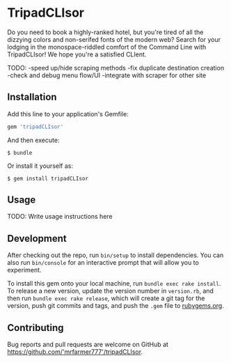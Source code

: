 # TripadCLIsor

Do you need to book a highly-ranked hotel, but you're tired of all the dizzying colors and non-serifed fonts of the modern web?
Search for your lodging in the monospace-riddled comfort of the Command Line with TripadCLIsor! We hope you're a satisfied CLIent.

TODO:
-speed up/hide scraping methods
-fix duplicate destination creation
-check and debug menu flow/UI
-integrate with scraper for other site


## Installation

Add this line to your application's Gemfile:

```ruby
gem 'tripadCLIsor'
```

And then execute:

    $ bundle

Or install it yourself as:

    $ gem install tripadCLIsor

## Usage

TODO: Write usage instructions here

## Development

After checking out the repo, run `bin/setup` to install dependencies. You can also run `bin/console` for an interactive prompt that will allow you to experiment.

To install this gem onto your local machine, run `bundle exec rake install`. To release a new version, update the version number in `version.rb`, and then run `bundle exec rake release`, which will create a git tag for the version, push git commits and tags, and push the `.gem` file to [rubygems.org](https://rubygems.org).

## Contributing

Bug reports and pull requests are welcome on GitHub at https://github.com/'mrfarmer777'/tripadCLIsor.
